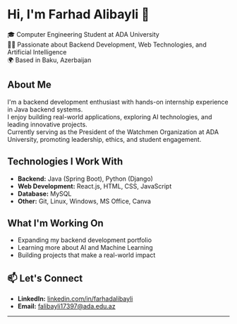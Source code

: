 # Hi, I'm Farhad Alibayli 👋

🎓 Computer Engineering Student at ADA University  
👨‍💻 Passionate about Backend Development, Web Technologies, and Artificial Intelligence  
🌍 Based in Baku, Azerbaijan  

## About Me
I'm a backend development enthusiast with hands-on internship experience in Java backend systems.  
I enjoy building real-world applications, exploring AI technologies, and leading innovative projects.  
Currently serving as the President of the Watchmen Organization at ADA University, promoting leadership, ethics, and student engagement.

## Technologies I Work With
- **Backend:** Java (Spring Boot), Python (Django)
- **Web Development:** React.js, HTML, CSS, JavaScript
- **Database:** MySQL
- **Other:** Git, Linux, Windows, MS Office, Canva

## What I'm Working On
- Expanding my backend development portfolio  
- Learning more about AI and Machine Learning  
- Building projects that make a real-world impact  

## 📫 Let's Connect
- **LinkedIn:** [linkedin.com/in/farhadalibayli](https://www.linkedin.com/in/farhadalibayli)
- **Email:** falibayli17397@ada.edu.az

---
